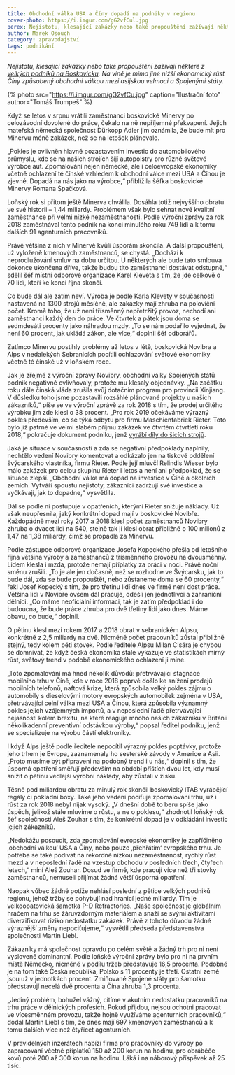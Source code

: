 ```yaml
---
title: Obchodní válka USA a Číny dopadá na podniky v regionu
cover-photo: https://i.imgur.com/gG2vfCul.jpg
perex: Nejistotu, klesající zakázky nebo také propouštění zažívají některé z velkých podniků na Boskovicku. Na vině je mimo jiné nižší ekonomický růst Číny způsobený její obchodní válkou se Spojenými státy.
author: Marek Osouch
category: zpravodajství
tags: podnikání
---
```


*Nejistotu, klesající zakázky nebo také propouštění zažívají některé z [velkých podniků na Boskovicku](https://ohlasy.info/clanky/2019/03/prehled-firem.html). Na vině je mimo jiné nižší ekonomický růst Číny způsobený obchodní válkou mezi asijskou velmocí a Spojenými státy.*

{% photo src="https://i.imgur.com/gG2vfCu.jpg" caption="Ilustrační foto" author="Tomáš Trumpeš" %}

Když se letos v srpnu vrátili zaměstnanci boskovické Minervy po celozávodní dovolené do práce, čekalo na ně nepříjemné překvapení. Jejich mateřská německá společnost Dürkopp Adler jim oznámila, že bude mít pro Minervu méně zakázek, než se na letošek plánovalo.

„Pokles je ovlivněn hlavně pozastavením investic do automobilového průmyslu, kde se na našich strojích šijí autopolstry pro různé světové výrobce aut. Zpomalování nejen německé, ale i celoevropské ekonomiky včetně ochlazení té čínské vzhledem k obchodní válce mezi USA a Čínou je zjevné. Dopadá na nás jako na výrobce,“ přiblížila šéfka boskovické Minervy Romana Špačková.

Loňský rok si přitom ještě Minerva chválila. Dosáhla totiž nejvyššího obratu ve své historii – 1,44 miliardy. Problémem však bylo sehnat nové kvalitní zaměstnance při velmi nízké nezaměstnanosti. Podle výroční zprávy za rok 2018 zaměstnával tento podnik na konci minulého roku 749 lidí a k tomu dalších 91 agenturních pracovníků.

Právě většina z nich v Minervě kvůli úsporám skončila. A další propouštění, už vyloženě kmenových zaměstnanců, se chystá. „Dochází k neprodlužování smluv na dobu určitou. U některých ale bude tato smlouva dokonce ukončena dříve, takže budou tito zaměstnanci dostávat odstupné,“ sdělil šéf místní odborové organizace Karel Kleveta s tím, že jde celkově o 70 lidí, kteří ke konci října skončí. 

Co bude dál ale zatím neví. Výroba je podle Karla Klevety v současnosti nastavená na 1300 strojů měsíčně, ale zakázky mají zhruba na poloviční počet. Kromě toho, že už není třísměnný nepřetržitý provoz, nechodí ani zaměstnanci každý den do práce. Ve čtvrtek a pátek jsou doma se sedmdesáti procenty jako náhradou mzdy. „To se nám podařilo vyjednat, že není 60 procent, jak ukládá zákon, ale více,“ doplnil šéf odborářů.

Zatímco Minervu postihly problémy až letos v létě, boskovická Novibra a Alps v nedalekých Sebranicích pocítili ochlazování světové ekonomiky včetně té čínské už v loňském roce.

Jak je zřejmé z výroční zprávy Novibry, obchodní války Spojených států podnik negativně ovlivňovaly, protože mu klesaly objednávky. „Na začátku roku dále čínská vláda zrušila svůj dotačním program pro provincii Xinjiang. V důsledku toho jsme pozastavili rozsáhlé plánované projekty u našich zákazníků,“ píše se ve výroční zprávě za rok 2018 s tím, že prodej určitého výrobku jim zde klesl o 38 procent. „Pro rok 2019 očekáváme výrazný pokles především, co se týká odbytu pro firmu Maschienfabriek Rieter. Toto bylo již patrné ve velmi slabém příjmu zakázek ve čtvrtém čtvrtletí roku 2018,“ pokračuje dokument podniku, jenž [vyrábí díly do šicích strojů](https://ohlasy.info/clanky/2019/03/rozhovor-kulzer.html).

Jaká je situace v současnosti a zda se negativní předpoklady naplnily, nechtělo vedení Novibry komentovat a odkázalo jen na tiskové oddělení švýcarského vlastníka, firmu Rieter. Podle její mluvčí Relindis Wieser bylo málo zakázek pro celou skupinu Rieter i letos a není ani předpoklad, že se situace zlepší. „Obchodní válka má dopad na investice v Číně a okolních zemích. Vytváří spoustu nejistoty, zákazníci zadržují své investice a vyčkávají, jak to dopadne,“ vysvětlila.

Dál se podle ní postupuje v opatřeních, kterými Rieter snižuje náklady. Už však neupřesnila, jaký konkrétní dopad mají v boskovické Novibře. Každopádně mezi roky 2017 a 2018 klesl počet zaměstnanců Novibry zhruba o dvacet lidí na 540, stejně tak jí klesl obrat přibližně o 100 milionů z 1,47 na 1,38 miliardy, čímž se propadla za Minervu.

Podle zástupce odborové organizace Josefa Kopeckého přešla od letošního října většina výroby a zaměstnanců z třísměnného provozu na dvousměnný. Lidem klesla i mzda, protože nemají příplatky za práci v noci. Právě noční směnu zrušili. „To je ale jen dočasně, než se rozhodne ve Švýcarsku, jak to bude dál, zda se bude propouštět, nebo zůstaneme doma se 60 procenty,“ řekl Josef Kopecký s tím, že pro třetinu lidí dnes ve firmě není dost práce. Většina lidí v Novibře ovšem dál pracuje, odešli jen jednotlivci a zahraniční dělníci. „Co máme neoficiální informaci, tak je zatím předpoklad i do budoucna, že bude práce zhruba pro dvě třetiny lidí jako dnes. Máme obavu, co bude,“ doplnil.

O pětinu klesl mezi rokem 2017 a 2018 obrat v sebranickém Alpsu, konkrétně z 2,5 miliardy na dvě. Nicméně počet pracovníků zůstal přibližně stejný, tedy kolem pěti stovek. Podle ředitele Alpsu Milan Cisára je chybou se domnívat, že když česká ekonomika stále vykazuje ve statistikách mírný růst, světový trend v podobě ekonomického ochlazení ji mine.

„Toto zpomalování má hned několik důvodů: přetrvávající stagnace mobilního trhu v Číně, kde v roce 2018 poprvé došlo ke snížení prodejů mobilních telefonů, naftová krize, která způsobila velký pokles zájmu o automobily s dieselovými motory evropských automobilek zejména v USA, přetrvávající celní válka mezi USA a Čínou, která způsobila významný pokles jejich vzájemných importů, a v neposlední řadě přetrvávající nejasnosti kolem brexitu, na které reaguje mnoho našich zákazníku v Británii několikadenní preventivní odstávkou výroby,“ popsal ředitel podniku, jenž se specializuje na výrobu částí elektroniky.

I když Alps ještě podle ředitele nepocítil výrazný pokles poptávky, protože jeho trhem je Evropa, zaznamenaly ho sesterské závody v Americe a Asii. „Proto musíme být připraveni na podobný trend i u nás,“ doplnil s tím, že úsporná opatření směřují především na období příštích dvou let, kdy musí snížit o pětinu vedlejší výrobní náklady, aby zůstali v zisku.

Těsně pod miliardou obratu za minulý rok skončil boskovický ITAB vyrábějící regály či pokladní boxy. Také jeho vedení pociťuje zpomalování trhu, už i růst za rok 2018 nebyl nijak vysoký. „V dnešní době to beru spíše jako úspěch, jelikož stále mluvíme o růstu, a ne o poklesu,“ zhodnotil loňský rok šéf společnosti Aleš Zouhar s tím, že konkrétní dopad je v odkládání investic jejich zákazníků.

„Nedokážu posoudit, zda zpomalování evropské ekonomiky je zapříčiněno ‚obchodní válkou‘ USA a Číny, nebo pouze ‚přehřátím‘ evropského trhu. Je potřeba se také podívat na rekordně nízkou nezaměstnanost, rychlý růst mezd a v neposlední řadě na vzestup obchodu v posledních třech, čtyřech letech,“ míní Aleš Zouhar. Dosud ve firmě, kde pracují více než tři stovky zaměstnanců, nemuseli přijímat žádná větší úsporná opatření.

Naopak vůbec žádné potíže nehlásí poslední z pětice velkých podniků regionu, jehož tržby se pohybují nad hranicí jedné miliardy. Tím je velkoopatovická šamotka P-D Refractories. „Naše společnost je globálním hráčem na trhu se žáruvzdorným materiálem a snaží se svými aktivitami diverzifikovat riziko nedostatku zakázek. Právě z tohoto důvodu žádné výraznější změny nepociťujeme,“ vysvětlil předseda představenstva společnosti Martin Liebl.

Zákazníky má společnost opravdu po celém světě a žádný trh pro ni není vysloveně dominantní. Podle loňské výroční zprávy bylo pro ni na prvním místě Německo, nicméně v podílu tržeb představuje 16,5 procenta. Podobně je na tom také Česká republika, Polsko s 11 procenty je třetí. Ostatní země jsou už v jednotkách procent. Zmiňované Spojené státy pro šamotku představují necelá dvě procenta a Čína zhruba 1,3 procenta.

„Jediný problém, bohužel vážný, cítíme v akutním nedostatku pracovníků na trhu práce v dělnických profesích. Pokud přijdou, nejsou ochotni pracovat ve vícesměnném provozu, takže hojně využíváme agenturních pracovníků,“ dodal Martin Liebl s tím, že dnes mají 697 kmenových zaměstnanců a k tomu dalších více než čtyřicet agenturních.

V pravidelných inzerátech nabízí firma pro pracovníky do výroby po zapracování včetně příplatků 150 až 200 korun na hodinu, pro obráběče kovů poté 200 až 300 korun na hodinu. Láká i na náborový příspěvek až 25 tisíc.